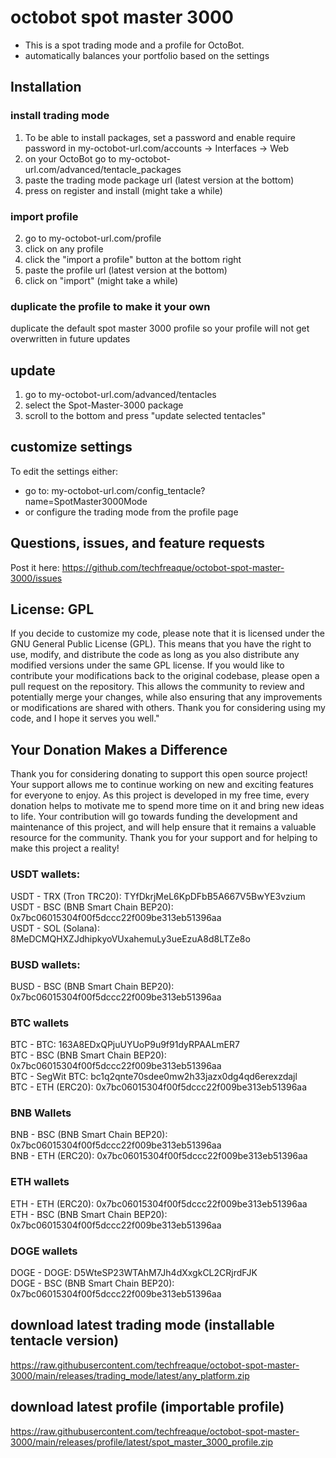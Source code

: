 # octobot spot master 3000
- This is a spot trading mode and a profile for OctoBot.
- automatically balances your portfolio based on the settings

## Installation
### install trading mode
1. To be able to install packages, set a password and enable require password in my-octobot-url.com/accounts -> Interfaces -> Web
1.  on your OctoBot go to my-octobot-url.com/advanced/tentacle_packages
2. paste the trading mode package url (latest version at the bottom)
3. press on register and install (might take a while)

### import profile
2. go to my-octobot-url.com/profile
3. click on any profile
4. click the "import a profile" button at the bottom right
5. paste the profile url (latest version at the bottom) 
6. click on "import" (might take a while)

### duplicate the profile to make it your own
duplicate the default spot master 3000 profile so your profile will not get overwritten in future updates

## update
1. go to my-octobot-url.com/advanced/tentacles
2. select the Spot-Master-3000 package
3. scroll to the bottom and press "update selected tentacles"

## customize settings
To edit the settings either:
- go to: my-octobot-url.com/config_tentacle?name=SpotMaster3000Mode
- or configure the trading mode from the profile page

## Questions, issues, and feature requests
Post it here: https://github.com/techfreaque/octobot-spot-master-3000/issues

## License: GPL
If you decide to customize my code, please note that it is licensed under the GNU General Public License (GPL). This means that you have the right to use, modify, and distribute the code as long as you also distribute any modified versions under the same GPL license. If you would like to contribute your modifications back to the original codebase, please open a pull request on the repository. This allows the community to review and potentially merge your changes, while also ensuring that any improvements or modifications are shared with others. Thank you for considering using my code, and I hope it serves you well."

## Your Donation Makes a Difference
Thank you for considering donating to support this open source project! Your support allows me to continue working on new and exciting features for everyone to enjoy. As this project is developed in my free time, every donation helps to motivate me to spend more time on it and bring new ideas to life. Your contribution will go towards funding the development and maintenance of this project, and will help ensure that it remains a valuable resource for the community. Thank you for your support and for helping to make this project a reality!

### USDT wallets:
USDT - TRX (Tron TRC20): TYfDkrjMeL6KpDFbB5A667V5BwYE3vzium\
USDT - BSC (BNB Smart Chain BEP20): 0x7bc06015304f00f5dccc22f009be313eb51396aa\
USDT - SOL (Solana): 8MeDCMQHXZJdhipkyoVUxahemuLy3ueEzuA8d8LTZe8o

### BUSD wallets:
BUSD - BSC (BNB Smart Chain BEP20): 0x7bc06015304f00f5dccc22f009be313eb51396aa

### BTC wallets
BTC - BTC: 163A8EDxQPjuUYUoP9u9f91dyRPAALmER7\
BTC - BSC (BNB Smart Chain BEP20): 0x7bc06015304f00f5dccc22f009be313eb51396aa\
BTC - SegWit BTC: bc1q2qnte70sdee0mw2h33jazx0dg4qd6erexzdajl\
BTC - ETH (ERC20): 0x7bc06015304f00f5dccc22f009be313eb51396aa

### BNB Wallets
BNB - BSC (BNB Smart Chain BEP20): 0x7bc06015304f00f5dccc22f009be313eb51396aa\
BNB - ETH (ERC20): 0x7bc06015304f00f5dccc22f009be313eb51396aa

### ETH wallets
ETH - ETH (ERC20): 0x7bc06015304f00f5dccc22f009be313eb51396aa
ETH - BSC (BNB Smart Chain BEP20): 0x7bc06015304f00f5dccc22f009be313eb51396aa

### DOGE wallets
DOGE - DOGE: D5WteSP23WTAhM7Jh4dXxgkCL2CRjrdFJK\
DOGE - BSC (BNB Smart Chain BEP20): 0x7bc06015304f00f5dccc22f009be313eb51396aa

## download latest trading mode (installable tentacle version)
https://raw.githubusercontent.com/techfreaque/octobot-spot-master-3000/main/releases/trading_mode/latest/any_platform.zip


## download latest profile (importable profile)
https://raw.githubusercontent.com/techfreaque/octobot-spot-master-3000/main/releases/profile/latest/spot_master_3000_profile.zip

